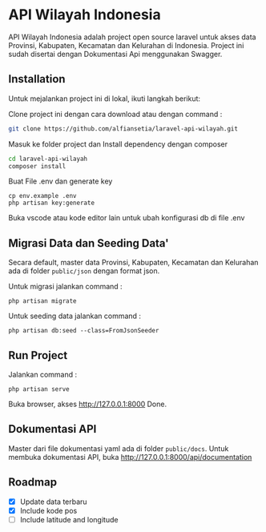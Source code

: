 # API Wilayah Indonesia
API Wilayah Indonesia adalah project open source laravel untuk akses data Provinsi, Kabupaten, Kecamatan dan Kelurahan di Indonesia.
Project ini sudah disertai dengan Dokumentasi Api menggunakan Swagger.

## Installation
Untuk mejalankan project ini di lokal, ikuti langkah berikut:

Clone project ini dengan cara download atau dengan command :
```bash
git clone https://github.com/alfiansetia/laravel-api-wilayah.git
```
Masuk ke folder project dan Install dependency dengan composer
```bash
cd laravel-api-wilayah
composer install
```
Buat File .env dan generate key
```
cp env.example .env
php artisan key:generate
```
Buka vscode atau kode editor lain untuk ubah konfigurasi db di file .env

## Migrasi Data dan Seeding Data'
Secara default, master data  Provinsi, Kabupaten, Kecamatan dan Kelurahan ada di folder `public/json` dengan format json.

Untuk migrasi jalankan command :
```
php artisan migrate
```
Untuk seeding data jalankan command :
```
php artisan db:seed --class=FromJsonSeeder
```
## Run Project
Jalankan command :
```
php artisan serve
```
Buka browser, akses http://127.0.0.1:8000
Done.

## Dokumentasi API
Master dari file dokumentasi yaml ada di folder `public/docs`.
Untuk membuka dokumentasi API, buka  http://127.0.0.1:8000/api/documentation

## Roadmap
- [x] Update data terbaru
- [x] Include kode pos
- [ ] Include latitude and longitude
